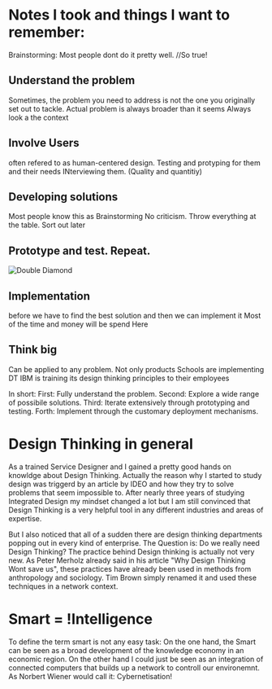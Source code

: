 # Notes I took and things I want to remember:

Brainstorming: Most people dont do it pretty well. //So true!

## Understand the problem
Sometimes, the problem you need to address is not the one you originally set out to tackle.
Actual problem is always broader than it seems
Always look a the context

## Involve Users
often refered to as human-centered design.
Testing and protyping for them and their needs
INterviewing them. (Quality and quantitiy)

## Developing solutions
Most people know this as Brainstorming
No criticism.
Throw everything at the table.
Sort out later

## Prototype and test. Repeat.
![Double Diamond](https://www.designcouncil.org.uk/sites/default/files/styles/dc_-_wysiwyg_-_smart_embed/public/assets/images/Double-Diamond-A3-for-publication-A-2000px_1.png?itok=uw0EBs5E)

## Implementation
before we have to find the best solution and then we can implement it
Most of the time and money will be spend Here

## Think big
Can be applied to any problem. Not only products
Schools are implementing DT
IBM is training its design thinking principles to their employees

In short:
First: Fully understand the problem.
Second: Explore a wide range of possibile solutions.
Third: Iterate extensively through prototyping and testing.
Forth: Implement through the customary deployment mechanisms.

# Design Thinking in general

As a trained Service Designer and I gained a pretty good hands on knowldge
about Design Thinking. Actually the reason why I started to study design was
triggerd by an article by IDEO and how they try to solve problems that seem
impossible to. After nearly three years of studying Integrated Design my mindset
changed a lot but I am still convinced that Design Thinking is a very helpful tool
in any different industries and areas of expertise.

But I also noticed that all of a sudden there are design thinking departments popping out in every kind
of enterprise. The Question is: Do we really need Design Thinking? The practice behind Design thinking is actually
not very new. As Peter Merholz already said in his article "Why Design Thinking Wont save us", these practices have already
been used in methods from anthropology and sociology. Tim Brown simply renamed it and used these techniques in a network
context.

# Smart = !Intelligence
To define the term smart is not any easy task:
On the one hand, the Smart can be seen as a broad development of the knowledge economy in an economic region.
On the other hand I could just be seen as an integration of connected computers that builds up a network to controll
our environemnt. As Norbert Wiener would call it: Cybernetisation!
